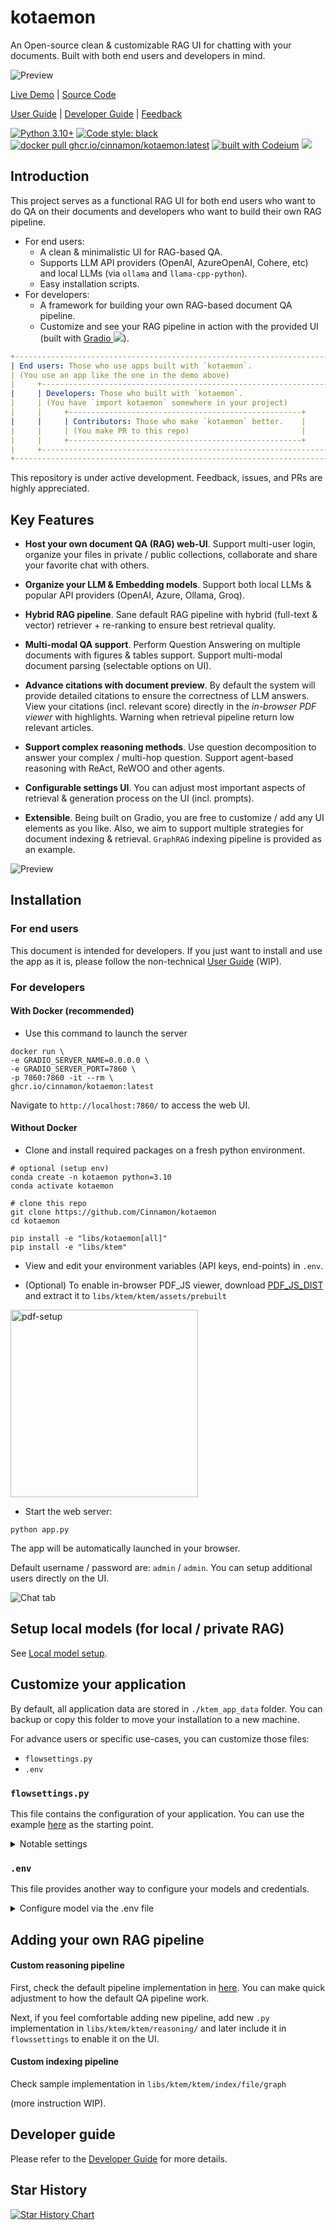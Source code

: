 # kotaemon

An Open-source clean & customizable RAG UI for chatting with your documents. Built with both end users and
developers in mind.

![Preview](https://raw.githubusercontent.com/Cinnamon/kotaemon/main/docs/images/preview-graph.png)

[Live Demo](https://huggingface.co/spaces/cin-model/kotaemon-demo) |
[Source Code](https://github.com/Cinnamon/kotaemon)

[User Guide](https://cinnamon.github.io/kotaemon/) |
[Developer Guide](https://cinnamon.github.io/kotaemon/development/) |
[Feedback](https://github.com/Cinnamon/kotaemon/issues)

[![Python 3.10+](https://img.shields.io/badge/python-3.10+-blue.svg)](https://www.python.org/downloads/release/python-31013/)
[![Code style: black](https://img.shields.io/badge/code%20style-black-000000.svg)](https://github.com/psf/black)
<a href="https://github.com/Cinnamon/kotaemon" target="_blank">
<img src="https://img.shields.io/badge/docker_pull-kotaemon:latest-brightgreen" alt="docker pull ghcr.io/cinnamon/kotaemon:latest"></a>
[![built with Codeium](https://codeium.com/badges/main)](https://codeium.com)
<a href='https://huggingface.co/spaces/cin-model/kotaemon-demo'><img src='https://img.shields.io/badge/%F0%9F%A4%97%20Hugging%20Face-Spaces-blue'></a>

## Introduction

This project serves as a functional RAG UI for both end users who want to do QA on their
documents and developers who want to build their own RAG pipeline.

- For end users:
  - A clean & minimalistic UI for RAG-based QA.
  - Supports LLM API providers (OpenAI, AzureOpenAI, Cohere, etc) and local LLMs
    (via `ollama` and `llama-cpp-python`).
  - Easy installation scripts.
- For developers:
  - A framework for building your own RAG-based document QA pipeline.
  - Customize and see your RAG pipeline in action with the provided UI (built with <a href='https://github.com/gradio-app/gradio'>Gradio <img src='https://img.shields.io/github/stars/gradio-app/gradio'></a>).

```yml
+----------------------------------------------------------------------------+
| End users: Those who use apps built with `kotaemon`.                       |
| (You use an app like the one in the demo above)                            |
|     +----------------------------------------------------------------+     |
|     | Developers: Those who built with `kotaemon`.                   |     |
|     | (You have `import kotaemon` somewhere in your project)         |     |
|     |     +----------------------------------------------------+     |     |
|     |     | Contributors: Those who make `kotaemon` better.    |     |     |
|     |     | (You make PR to this repo)                         |     |     |
|     |     +----------------------------------------------------+     |     |
|     +----------------------------------------------------------------+     |
+----------------------------------------------------------------------------+
```

This repository is under active development. Feedback, issues, and PRs are highly
appreciated.

## Key Features

- **Host your own document QA (RAG) web-UI**. Support multi-user login, organize your files in private / public collections, collaborate and share your favorite chat with others.

- **Organize your LLM & Embedding models**. Support both local LLMs & popular API providers (OpenAI, Azure, Ollama, Groq).

- **Hybrid RAG pipeline**. Sane default RAG pipeline with hybrid (full-text & vector) retriever + re-ranking to ensure best retrieval quality.

- **Multi-modal QA support**. Perform Question Answering on multiple documents with figures & tables support. Support multi-modal document parsing (selectable options on UI).

- **Advance citations with document preview**. By default the system will provide detailed citations to ensure the correctness of LLM answers. View your citations (incl. relevant score) directly in the _in-browser PDF viewer_ with highlights. Warning when retrieval pipeline return low relevant articles.

- **Support complex reasoning methods**. Use question decomposition to answer your complex / multi-hop question. Support agent-based reasoning with ReAct, ReWOO and other agents.

- **Configurable settings UI**. You can adjust most important aspects of retrieval & generation process on the UI (incl. prompts).

- **Extensible**. Being built on Gradio, you are free to customize / add any UI elements as you like. Also, we aim to support multiple strategies for document indexing & retrieval. `GraphRAG` indexing pipeline is provided as an example.

![Preview](https://raw.githubusercontent.com/Cinnamon/kotaemon/main/docs/images/preview.png)

## Installation

### For end users

This document is intended for developers. If you just want to install and use the app as
it is, please follow the non-technical [User Guide](https://cinnamon.github.io/kotaemon/) (WIP).

### For developers

#### With Docker (recommended)

- Use this command to launch the server

```
docker run \
-e GRADIO_SERVER_NAME=0.0.0.0 \
-e GRADIO_SERVER_PORT=7860 \
-p 7860:7860 -it --rm \
ghcr.io/cinnamon/kotaemon:latest
```

Navigate to `http://localhost:7860/` to access the web UI.

#### Without Docker

- Clone and install required packages on a fresh python environment.

```shell
# optional (setup env)
conda create -n kotaemon python=3.10
conda activate kotaemon

# clone this repo
git clone https://github.com/Cinnamon/kotaemon
cd kotaemon

pip install -e "libs/kotaemon[all]"
pip install -e "libs/ktem"
```

- View and edit your environment variables (API keys, end-points) in `.env`.

- (Optional) To enable in-browser PDF_JS viewer, download [PDF_JS_DIST](https://github.com/mozilla/pdf.js/releases/download/v4.0.379/pdfjs-4.0.379-dist.zip) and extract it to `libs/ktem/ktem/assets/prebuilt`

<img src="https://raw.githubusercontent.com/Cinnamon/kotaemon/main/docs/images/pdf-viewer-setup.png" alt="pdf-setup" width="300">

- Start the web server:

```shell
python app.py
```

The app will be automatically launched in your browser.

Default username / password are: `admin` / `admin`. You can setup additional users directly on the UI.

![Chat tab](https://raw.githubusercontent.com/Cinnamon/kotaemon/main/docs/images/chat-tab.png)

## Setup local models (for local / private RAG)

See [Local model setup](docs/local_model.md).

## Customize your application

By default, all application data are stored in `./ktem_app_data` folder. You can backup or copy this folder to move your installation to a new machine.

For advance users or specific use-cases, you can customize those files:

- `flowsettings.py`
- `.env`

### `flowsettings.py`

This file contains the configuration of your application. You can use the example
[here](flowsettings.py) as the
starting point.

<details>

<summary>Notable settings</summary>

```
# setup your preferred document store (with full-text search capabilities)
KH_DOCSTORE=(Elasticsearch | LanceDB | SimpleFileDocumentStore)

# setup your preferred vectorstore (for vector-based search)
KH_VECTORSTORE=(ChromaDB | LanceDB | InMemory)

# Enable / disable multimodal QA
KH_REASONINGS_USE_MULTIMODAL=True

# Setup your new reasoning pipeline or modify existing one.
KH_REASONINGS = [
    "ktem.reasoning.simple.FullQAPipeline",
    "ktem.reasoning.simple.FullDecomposeQAPipeline",
    "ktem.reasoning.react.ReactAgentPipeline",
    "ktem.reasoning.rewoo.RewooAgentPipeline",
]
)
```

</details>

### `.env`

This file provides another way to configure your models and credentials.

<details markdown>

<summary>Configure model via the .env file</summary>

Alternatively, you can configure the models via the `.env` file with the information needed to connect to the LLMs. This file is located in
the folder of the application. If you don't see it, you can create one.

Currently, the following providers are supported:

#### OpenAI

In the `.env` file, set the `OPENAI_API_KEY` variable with your OpenAI API key in order
to enable access to OpenAI's models. There are other variables that can be modified,
please feel free to edit them to fit your case. Otherwise, the default parameter should
work for most people.

```shell
OPENAI_API_BASE=https://api.openai.com/v1
OPENAI_API_KEY=<your OpenAI API key here>
OPENAI_CHAT_MODEL=gpt-3.5-turbo
OPENAI_EMBEDDINGS_MODEL=text-embedding-ada-002
```

#### Azure OpenAI

For OpenAI models via Azure platform, you need to provide your Azure endpoint and API
key. Your might also need to provide your developments' name for the chat model and the
embedding model depending on how you set up Azure development.

```shell
AZURE_OPENAI_ENDPOINT=
AZURE_OPENAI_API_KEY=
OPENAI_API_VERSION=2024-02-15-preview
AZURE_OPENAI_CHAT_DEPLOYMENT=gpt-35-turbo
AZURE_OPENAI_EMBEDDINGS_DEPLOYMENT=text-embedding-ada-002
```

#### Local models

##### Using ollama OpenAI compatible server

Install [ollama](https://github.com/ollama/ollama) and start the application.

Pull your model (e.g):

```
ollama pull llama3.1:8b
ollama pull nomic-embed-text
```

Set the model names on web UI and make it as default.

![Models](https://raw.githubusercontent.com/Cinnamon/kotaemon/main/docs/images/models.png)

##### Using GGUF with llama-cpp-python

You can search and download a LLM to be ran locally from the [Hugging Face
Hub](https://huggingface.co/models). Currently, these model formats are supported:

- GGUF

You should choose a model whose size is less than your device's memory and should leave
about 2 GB. For example, if you have 16 GB of RAM in total, of which 12 GB is available,
then you should choose a model that takes up at most 10 GB of RAM. Bigger models tend to
give better generation but also take more processing time.

Here are some recommendations and their size in memory:

- [Qwen1.5-1.8B-Chat-GGUF](https://huggingface.co/Qwen/Qwen1.5-1.8B-Chat-GGUF/resolve/main/qwen1_5-1_8b-chat-q8_0.gguf?download=true):
  around 2 GB

Add a new LlamaCpp model with the provided model name on the web uI.

</details>

## Adding your own RAG pipeline

#### Custom reasoning pipeline

First, check the default pipeline implementation in
[here](libs/ktem/ktem/reasoning/simple.py). You can make quick adjustment to how the default QA pipeline work.

Next, if you feel comfortable adding new pipeline, add new `.py` implementation in `libs/ktem/ktem/reasoning/` and later include it in `flowssettings` to enable it on the UI.

#### Custom indexing pipeline

Check sample implementation in `libs/ktem/ktem/index/file/graph`

(more instruction WIP).

## Developer guide

Please refer to the [Developer Guide](https://cinnamon.github.io/kotaemon/development/)
for more details.

## Star History

<a href="https://star-history.com/#Cinnamon/kotaemon&Date">
 <picture>
   <source media="(prefers-color-scheme: dark)" srcset="https://api.star-history.com/svg?repos=Cinnamon/kotaemon&type=Date&theme=dark" />
   <source media="(prefers-color-scheme: light)" srcset="https://api.star-history.com/svg?repos=Cinnamon/kotaemon&type=Date" />
   <img alt="Star History Chart" src="https://api.star-history.com/svg?repos=Cinnamon/kotaemon&type=Date" />
 </picture>
</a>
